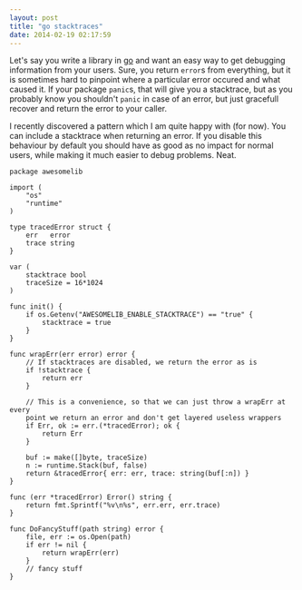 ```yaml
---
layout: post
title: "go stacktraces"
date: 2014-02-19 02:17:59
---
```


Let's say you write a library in [go](http://golang.org/) and want an easy way
to get debugging information from your users. Sure, you return `error`s from
everything, but it is sometimes hard to pinpoint where a particular error
occured and what caused it. If your package `panic`s, that will give you a
stacktrace, but as you probably know you shouldn't `panic` in case of an error,
but just gracefull recover and return the error to your caller.

I recently discovered a pattern which I am quite happy with (for now). You can
include a stacktrace when returning an error. If you disable this behaviour by
default you should have as good as no impact for normal users, while making it
much easier to debug problems. Neat.

```
package awesomelib

import (
	"os"
	"runtime"
)

type tracedError struct {
	err   error
	trace string
}

var (
	stacktrace bool
	traceSize = 16*1024
)

func init() {
	if os.Getenv("AWESOMELIB_ENABLE_STACKTRACE") == "true" {
		stacktrace = true
	}
}

func wrapErr(err error) error {
	// If stacktraces are disabled, we return the error as is
	if !stacktrace {
		return err
	}

	// This is a convenience, so that we can just throw a wrapErr at every
	point we return an error and don't get layered useless wrappers
	if Err, ok := err.(*tracedError); ok {
		return Err
	}

	buf := make([]byte, traceSize)
	n := runtime.Stack(buf, false)
	return &tracedError{ err: err, trace: string(buf[:n]) }
}

func (err *tracedError) Error() string {
	return fmt.Sprintf("%v\n%s", err.err, err.trace)
}

func DoFancyStuff(path string) error {
	file, err := os.Open(path)
	if err != nil {
		return wrapErr(err)
	}
	// fancy stuff
}
```
